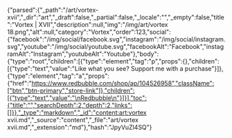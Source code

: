 {"parsed":{"_path":"/art/vortex-xvii","_dir":"art","_draft":false,"_partial":false,"_locale":"","_empty":false,"title":"Vortex | XVII","description":null,"img":"/img/art/vortex 18.png","alt":null,"category":"Vortex","order":123,"social":{"facebook":"/img/social/facebook.svg","instagram":"/img/social/instagram.svg","youtube":"/img/social/youtube.svg","facebookAlt":"Facebook","instagramAlt":"Instagram","youtubeAlt":"Youtube"},"body":{"type":"root","children":[{"type":"element","tag":"p","props":{},"children":[{"type":"text","value":"Like what you see? Support me with a purchase"}]},{"type":"element","tag":"a","props":{"href":"https://www.redbubble.com/shop/ap/104526958","className":["btn","btn-primary","store-link"]},"children":[{"type":"text","value":"\nRedbubble\n"}]}],"toc":{"title":"","searchDepth":2,"depth":2,"links":[]}},"_type":"markdown","_id":"content:art:vortex xvii.md","_source":"content","_file":"art/vortex xvii.md","_extension":"md"},"hash":"JpyVuZl4SQ"}